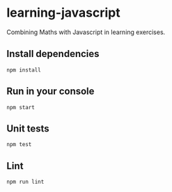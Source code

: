 # learning-javascript
Combining Maths with Javascript in learning exercises.

## Install dependencies
`npm install`

## Run in your console
`npm start`

## Unit tests
`npm test`

## Lint
`npm run lint`
